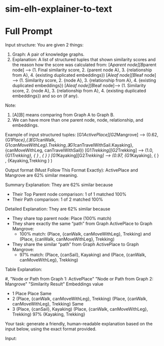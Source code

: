 # sim-elh-explainer-to-text
# Full Prompt

Input structure:
You are given 2 things:
1. Graph: A pair of knowledge graphs.
2. Explanation: A list of structured tuples that shown similarity scores and the reason how the score was calculated from:
[A*parent node][B*parent node] —> (1. Final similarity score, 2. {parent node A}, 3. {relationship from A}, 4. {existing duplicated embeddings})
[A*leaf node][B*leaf node] —> (1. Similarity score, 2. {node A}, 3. {relationship from A}, 4. {existing duplicated embeddings})
[A*leaf node][B*leaf node]—> (1. Similarity score, 2. {node A}, 3. {relationship from A}, 4. {existing duplicated embeddings}) and so on (if any).

Note:
1. [A][B] means comparing from  Graph A to Graph B. 
2. We can have more than one parent node, node, relationship, and embeddings.

Example of input structured tuples:
[G1*ActivePlace][G2*Mangrove] —> (0.62, {G1*Place},{∃{G1*canWalk, G1*canMoveWithLeg}.Trekking,∃G1*canTravelWithSail.Kayaking}, {canMoveWithLeg, canTravelWithSail})
[G1*Trekking][G2*Trekking] —> (1.0, {G1*Trekking}, { } , { } )
[G1*Kayaking][G2*Trekking] —> (0.97, {G1*Kayaking}, { } , {Kayaking,Trekking } ) 

Output format (Must Follow This Format Exactly):
ActivePlace and Mangrove are 62% similar meaning. 

Summary Explanation: They are 62% similar because

  - Their Top Parent node comparison: 1 of 1 matched 100%
  - Their Path comparison: 1 of 2 matched 100%

Detailed Explanation: They are 62% similar because
  - They share top parent node: Place (100% match)
  - They share exactly the same “path” from Graph ActivePlace to Graph Mangrove:
      - 100% match: (Place, {canWalk, canMoveWithLeg}, Trekking) and (Place, {canWalk, canMoveWithLeg}, Trekking)
  - They share the similar “path” from Graph  ActivePlace to Graph Mangrove:
      - 97% match: (Place, {canSail}, Kayaking) and (Place, {canWalk, canMoveWithLeg}, Trekking) 

Table Explanation:

#, "Node or Path from
Graph 1: ActivePlace" "Node or Path from Graph 2: Mangrove" "Similarity Result" Embeddings value
- 1 Place Place Same
- 2 (Place, {canWalk, canMoveWithLeg}, Trekking) (Place, {canWalk, canMoveWithLeg}, Trekking) Same
- 3 (Place, {canSail}, Kayaking) (Place, {canWalk, canMoveWithLeg}, Trekking) 97% {Kayaking, Trekking}

Your task: generate a friendly, human-readable explanation based on the input below, using the exact format provided.

Input:
